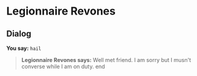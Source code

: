 # Legionnaire Revones
## Dialog

**You say:** `hail`



>**Legionnaire Revones says:** Well met friend. I am sorry but I musn't converse while I am on duty.
end
